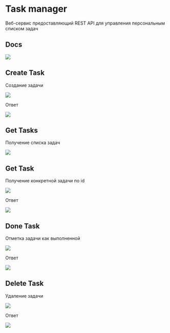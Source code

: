 # Task manager
Веб-сервис предоставляющий REST API для управления персональным списком задач
## Docs
![](https://github.com/PavVlada/REST_API/blob/screenshots/screenshots/docs.png)

## Create Task
<p>Создание задачи</p>

![](https://github.com/PavVlada/REST_API/blob/screenshots/screenshots/create-task.png)

<p>Ответ</p>

![](https://github.com/PavVlada/REST_API/blob/screenshots/screenshots/create-task-response.png)

## Get Tasks
<p>Получение списка задач</p>

![](https://github.com/PavVlada/REST_API/blob/screenshots/screenshots/get-tasks-response.png)

## Get Task
<p>Получение конкретной задачи по id</p>

![](https://github.com/PavVlada/REST_API/blob/screenshots/screenshots/get-task.png)

<p>Ответ</p>

![](https://github.com/PavVlada/REST_API/blob/screenshots/screenshots/get-task-response.png)

## Done Task
<p>Отметка задачи как выполненной</p>

![](https://github.com/PavVlada/REST_API/blob/screenshots/screenshots/done-task.png)

<p>Ответ</p>

![](https://github.com/PavVlada/REST_API/blob/screenshots/screenshots/done-task-response.png)

## Delete Task
<p>Удаление задачи</p>

![](https://github.com/PavVlada/REST_API/blob/screenshots/screenshots/delete-task.png)

<p>Ответ</p>

![](https://github.com/PavVlada/REST_API/blob/screenshots/screenshots/delete-task-response.png)
